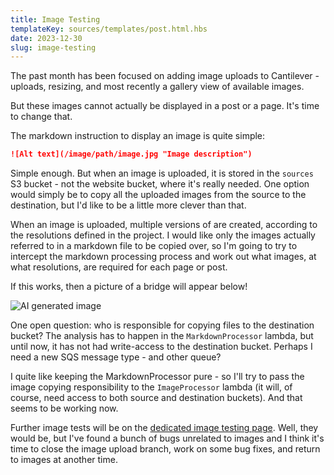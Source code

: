 ```yaml
---
title: Image Testing
templateKey: sources/templates/post.html.hbs
date: 2023-12-30
slug: image-testing
---
```

The past month has been focused on adding image uploads to Cantilever - uploads, resizing, and most recently a gallery view of available images.

But these images cannot actually be displayed in a post or a page. It's time to change that.

The markdown instruction to display an image is quite simple:

```markdown
![Alt text](/image/path/image.jpg "Image description")
```

Simple enough. But when an image is uploaded, it is stored in the `sources` S3 bucket - not the website bucket, where it's really needed. One option would simply be to copy all the uploaded images from the source to the destination, but I'd like to be a little more clever than that.

When an image is uploaded, multiple versions of are created, according to the resolutions defined in the project. I would like only the images actually referred to in a markdown file to be copied over, so I'm going to try to intercept the markdown processing process and work out what images, at what resolutions, are required for each page or post.

If this works, then a picture of a bridge will appear below!

![AI generated image](/images/Oilpainting-Bridge/big-square.jpg "Generative AI created this picture of a bridge for me")

One open question: who is responsible for copying files to the destination bucket? The analysis has to happen in the `MarkdownProcessor` lambda, but until now, it has not had write-access to the destination bucket. Perhaps I need a new SQS message type - and other queue?

I quite like keeping the MarkdownProcessor pure - so I'll try to pass the image copying responsibility to the `ImageProcessor` lambda (it will, of course, need access to both source and destination buckets). And that seems to be working now.

Further image tests will be on the [dedicated image testing page](/image-testing/). Well, they would be, but I've found a bunch of bugs unrelated to images and I think it's time to close the image upload branch, work on some bug fixes, and return to images at another time.


